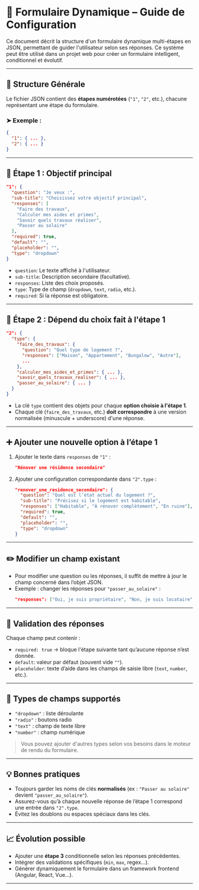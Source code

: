 # 🧾 Formulaire Dynamique – Guide de Configuration

Ce document décrit la structure d'un formulaire dynamique multi-étapes en JSON, permettant de guider l'utilisateur selon ses réponses. Ce système peut être utilisé dans un projet web pour créer un formulaire intelligent, conditionnel et évolutif.

---

## 📌 Structure Générale

Le fichier JSON contient des **étapes numérotées** (`"1"`, `"2"`, etc.), chacune représentant une étape du formulaire.

### ➤ Exemple :

```json
{
  "1": { ... },
  "2": { ... }
}
```

---

## 🥇 Étape 1 : Objectif principal

```json
"1": {
  "question": "Je veux :",
  "sub-title": "Choisissez votre objectif principal",
  "responses": [
    "Faire des travaux",
    "Calculer mes aides et primes",
    "Savoir quels travaux réaliser",
    "Passer au solaire"
  ],
  "required": true,
  "default": "",
  "placeholder": "",
  "type": "dropdown"
}
```

- `question`: Le texte affiché à l'utilisateur.
- `sub-title`: Description secondaire (facultative).
- `responses`: Liste des choix proposés.
- `type`: Type de champ (`dropdown`, `text`, `radio`, etc.).
- `required`: Si la réponse est obligatoire.

---

## 🥈 Étape 2 : Dépend du choix fait à l'étape 1

```json
"2": {
  "type": {
    "faire_des_travaux": {
      "question": "Quel type de logement ?",
      "responses": ["Maison", "Appartement", "Bungalow", "Autre"],
      ...
    },
    "calculer_mes_aides_et_primes": { ... },
    "savoir_quels_travaux_realiser": { ... },
    "passer_au_solaire": { ... }
  }
}
```

- La clé `type` contient des objets pour chaque **option choisie à l'étape 1**.
- Chaque clé (`faire_des_travaux`, etc.) **doit correspondre** à une version normalisée (minuscule + underscore) d'une réponse.

---

## ➕ Ajouter une nouvelle option à l’étape 1

1. Ajouter le texte dans `responses` de `"1"` :

   ```json
   "Rénover une résidence secondaire"
   ```

2. Ajouter une configuration correspondante dans `"2".type` :
   ```json
   "renover_une_residence_secondaire": {
     "question": "Quel est l’état actuel du logement ?",
     "sub-title": "Précisez si le logement est habitable",
     "responses": ["Habitable", "À rénover complètement", "En ruine"],
     "required": true,
     "default": "",
     "placeholder": "",
     "type": "dropdown"
   }
   ```

---

## ✏️ Modifier un champ existant

- Pour modifier une question ou les réponses, il suffit de mettre à jour le champ concerné dans l’objet JSON.
- Exemple : changer les réponses pour `"passer_au_solaire"` :
  ```json
  "responses": ["Oui, je suis propriétaire", "Non, je suis locataire"]
  ```

---

## 🧪 Validation des réponses

Chaque champ peut contenir :

- `required: true` → bloque l'étape suivante tant qu’aucune réponse n’est donnée.
- `default`: valeur par défaut (souvent vide `""`).
- `placeholder`: texte d’aide dans les champs de saisie libre (`text`, `number`, etc.).

---

## 🧰 Types de champs supportés

- `"dropdown"` : liste déroulante
- `"radio"` : boutons radio
- `"text"` : champ de texte libre
- `"number"` : champ numérique

> Vous pouvez ajouter d'autres types selon vos besoins dans le moteur de rendu du formulaire.

---

## 💡 Bonnes pratiques

- Toujours garder les noms de clés **normalisés** (ex : `"Passer au solaire"` devient `"passer_au_solaire"`).
- Assurez-vous qu’à chaque nouvelle réponse de l’étape 1 correspond une entrée dans `"2".type`.
- Évitez les doublons ou espaces spéciaux dans les clés.

---

## 📈 Évolution possible

- Ajouter une **étape 3** conditionnelle selon les réponses précédentes.
- Intégrer des validations spécifiques (`min`, `max`, regex...).
- Générer dynamiquement le formulaire dans un framework frontend (Angular, React, Vue...).

---
